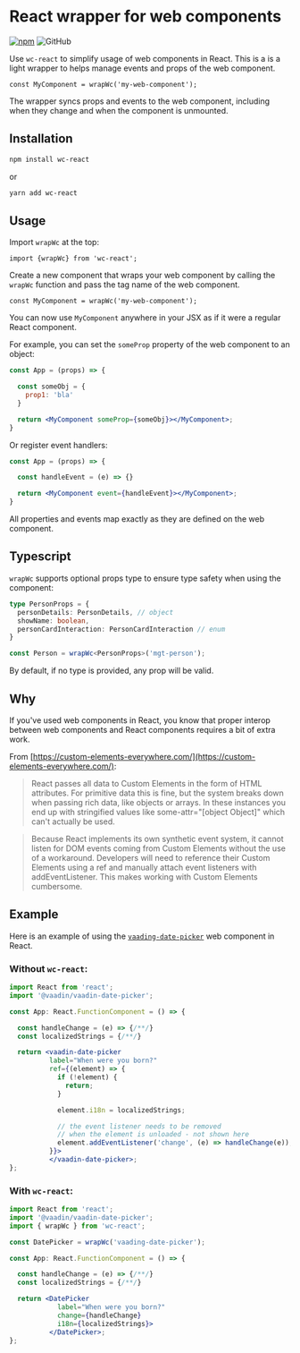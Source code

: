 # React wrapper for web components

[![npm](https://img.shields.io/npm/v/wc-react?style=for-the-badge)](https://www.npmjs.com/package/wc-react) ![GitHub](https://img.shields.io/github/license/nmetulev/wc-react?style=for-the-badge)

Use `wc-react` to simplify usage of web components in React. This is a is a light wrapper to helps manage events and props of the web component.

```tsx
const MyComponent = wrapWc('my-web-component');
```

The wrapper syncs props and events to the web component, including when they change and when the component is unmounted.

## Installation

```bash
npm install wc-react
```

or

```bash
yarn add wc-react
```

## Usage

Import `wrapWc` at the top:

```tsx
import {wrapWc} from 'wc-react';
```

Create a new component that wraps your web component by calling the `wrapWc` function and pass the tag name of the web component.

```tsx
const MyComponent = wrapWc('my-web-component');
```

You can now use `MyComponent` anywhere in your JSX as if it were a regular React component. 

For example, you can set the `someProp` property of the web component to an object:

```jsx
const App = (props) => {

  const someObj = {
    prop1: 'bla'
  }

  return <MyComponent someProp={someObj}></MyComponent>;
}
```

Or register event handlers:

```jsx
const App = (props) => {

  const handleEvent = (e) => {}

  return <MyComponent event={handleEvent}></MyComponent>;
}
```

All properties and events map exactly as they are defined on the web component.

## Typescript

`wrapWc` supports optional props type to ensure type safety when using the component:

```ts
type PersonProps = {
  personDetails: PersonDetails, // object
  showName: boolean,
  personCardInteraction: PersonCardInteraction // enum
}

const Person = wrapWc<PersonProps>('mgt-person');
```

By default, if no type is provided, any prop will be valid.

## Why

If you've used web components in React, you know that proper interop between web components and React components requires a bit of extra work.

From [https://custom-elements-everywhere.com/](https://custom-elements-everywhere.com/):

> React passes all data to Custom Elements in the form of HTML attributes. For primitive data this is fine, but the system breaks down when passing rich data, like objects or arrays. In these instances you end up with stringified values like some-attr="[object Object]" which can't actually be used.

> Because React implements its own synthetic event system, it cannot listen for DOM events coming from Custom Elements without the use of a workaround. Developers will need to reference their Custom Elements using a ref and manually attach event listeners with addEventListener. This makes working with Custom Elements cumbersome.


## Example

Here is an example of using the [`vaading-date-picker`](https://vaadin.com/components/vaadin-date-picker/) web component in React.

### Without `wc-react`:

```jsx
import React from 'react';
import '@vaadin/vaadin-date-picker';

const App: React.FunctionComponent = () => {

  const handleChange = (e) => {/**/}
  const localizedStrings = {/**/}

  return <vaadin-date-picker
          label="When were you born?"
          ref={(element) => {
            if (!element) {
              return;
            }

            element.i18n = localizedStrings;

            // the event listener needs to be removed
            // when the element is unloaded - not shown here
            element.addEventListener('change', (e) => handleChange(e));
          }}>
          </vaadin-date-picker>;
};
```

### With `wc-react`:

```jsx
import React from 'react';
import '@vaadin/vaadin-date-picker';
import { wrapWc } from 'wc-react';

const DatePicker = wrapWc('vaading-date-picker');

const App: React.FunctionComponent = () => {

  const handleChange = (e) => {/**/}
  const localizedStrings = {/**/}

  return <DatePicker 
            label="When were you born?" 
            change={handleChange}
            i18n={localizedStrings}>
          </DatePicker>;
};
```
